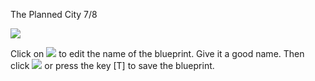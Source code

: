 The Planned City 7/8

![](docs/images/tutorial/blueprints/tutorial-blueprints-6-[11].png)

Click on ![](IconPencil) to edit the name of the blueprint. Give it a good name. Then click ![](IconSave) or press the key [T] to save the blueprint.

